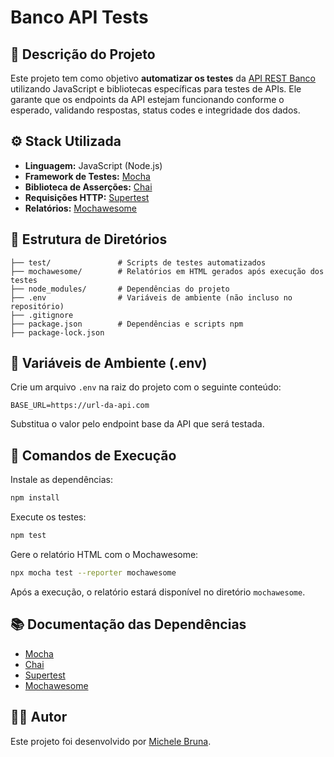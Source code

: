 # Banco API Tests

## 📌 Descrição do Projeto

Este projeto tem como objetivo **automatizar os testes** da [API REST Banco](https://github.com/juliodelimas/banco-api) utilizando JavaScript e bibliotecas específicas para testes de APIs. Ele garante que os endpoints da API estejam funcionando conforme o esperado, validando respostas, status codes e integridade dos dados.

## ⚙️ Stack Utilizada

- **Linguagem:** JavaScript (Node.js)
- **Framework de Testes:** [Mocha](https://mochajs.org/)
- **Biblioteca de Asserções:** [Chai](https://www.chaijs.com/)
- **Requisições HTTP:** [Supertest](https://www.npmjs.com/package/supertest)
- **Relatórios:** [Mochawesome](https://www.npmjs.com/package/mochawesome)

## 📂 Estrutura de Diretórios

```
├── test/               # Scripts de testes automatizados
├── mochawesome/        # Relatórios em HTML gerados após execução dos testes
├── node_modules/       # Dependências do projeto
├── .env                # Variáveis de ambiente (não incluso no repositório)
├── .gitignore
├── package.json        # Dependências e scripts npm
├── package-lock.json
```

## 🔑 Variáveis de Ambiente (.env)

Crie um arquivo `.env` na raiz do projeto com o seguinte conteúdo:

```
BASE_URL=https://url-da-api.com
```

Substitua o valor pelo endpoint base da API que será testada.

## 🚀 Comandos de Execução

Instale as dependências:

```bash
npm install
```

Execute os testes:

```bash
npm test
```

Gere o relatório HTML com o Mochawesome:

```bash
npx mocha test --reporter mochawesome
```

Após a execução, o relatório estará disponível no diretório `mochawesome`.

## 📚 Documentação das Dependências

- [Mocha](https://mochajs.org/)
- [Chai](https://www.chaijs.com/)
- [Supertest](https://www.npmjs.com/package/supertest)
- [Mochawesome](https://www.npmjs.com/package/mochawesome)

## 👩‍💻 Autor

Este projeto foi desenvolvido por [Michele Bruna](https://github.com/michelebruna).
